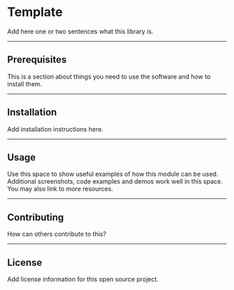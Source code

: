 # Template
Add here one or two sentences what this library is.

---
## Prerequisites
This is a section about things you need to use the software and how to install them.

---
## Installation
Add installation instructions here.

---
## Usage
Use this space to show useful examples of how this module can be used. Additional screenshots, code examples and demos work well in this space. You may also link to more resources.

---
## Contributing
How can others contribute to this?

---
## License
Add license information for this open source project.
